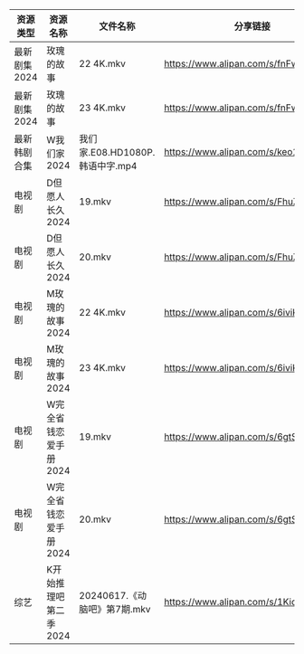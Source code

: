 | 资源类型     | 资源名称          | 文件名称                     | 分享链接                                 | 更新时间                |
| -------- | ------------- | ------------------------ | ------------------------------------ | ------------------- |
| 最新剧集2024 | 玫瑰的故事         | 22 4K.mkv                | https://www.alipan.com/s/fnFwjLQJnWZ | 2024-06-18 00:09:57 |
| 最新剧集2024 | 玫瑰的故事         | 23 4K.mkv                | https://www.alipan.com/s/fnFwjLQJnWZ | 2024-06-18 00:09:57 |
| 最新韩剧合集   | W我们家2024      | 我们家.E08.HD1080P.韩语中字.mp4 | https://www.alipan.com/s/keo1YwSJiuD | 2024-06-18 08:09:00 |
| 电视剧      | D但愿人长久2024    | 19.mkv                   | https://www.alipan.com/s/FhuZUhrsRyc | 2024-06-18 00:05:12 |
| 电视剧      | D但愿人长久2024    | 20.mkv                   | https://www.alipan.com/s/FhuZUhrsRyc | 2024-06-18 00:05:11 |
| 电视剧      | M玫瑰的故事2024    | 22 4K.mkv                | https://www.alipan.com/s/6iviKZ6AX5y | 2024-06-18 00:06:02 |
| 电视剧      | M玫瑰的故事2024    | 23 4K.mkv                | https://www.alipan.com/s/6iviKZ6AX5y | 2024-06-18 00:06:02 |
| 电视剧      | W完全省钱恋爱手册2024 | 19.mkv                   | https://www.alipan.com/s/6gtSZmCtHmc | 2024-06-18 00:06:45 |
| 电视剧      | W完全省钱恋爱手册2024 | 20.mkv                   | https://www.alipan.com/s/6gtSZmCtHmc | 2024-06-18 00:06:45 |
| 综艺       | K开始推理吧第二季2024 | 20240617.《动脑吧》第7期.mkv    | https://www.alipan.com/s/1KidtWGLx2b | 2024-06-18 00:07:29 |
